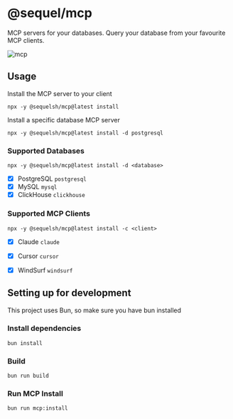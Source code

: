 # @sequel/mcp
MCP servers for your databases. Query your database from your favourite MCP clients.

![mcp](https://github.com/user-attachments/assets/cf96967d-fc5b-4cb9-9ac0-1c4edf3ec2e2)

## Usage
Install the MCP server to your client

```shell
npx -y @sequelsh/mcp@latest install
```

Install a specific database MCP server
```shell
npx -y @sequelsh/mcp@latest install -d postgresql
```

### Supported Databases
```shell
npx -y @sequelsh/mcp@latest install -d <database>
```
- [X] PostgreSQL `postgresql`
- [X] MySQL `mysql`
- [X] ClickHouse `clickhouse`

### Supported MCP Clients
```shell
npx -y @sequelsh/mcp@latest install -c <client>
```
- [X] Claude `claude`
- [X] Cursor `cursor`
- [X] WindSurf `windsurf`


## Setting up for development
This project uses Bun, so make sure you have bun installed

### Install dependencies
```shell
bun install
```

### Build
```shell
bun run build
```

### Run MCP Install
```shell
bun run mcp:install
```
